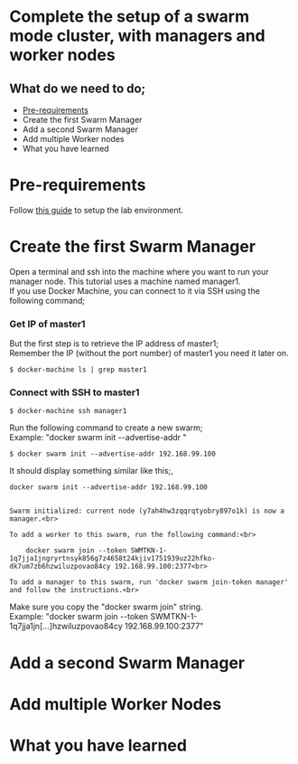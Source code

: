 # Complete the setup of a swarm mode cluster, with managers and worker nodes

## What do we need to do;
- [Pre-requirements](#prereqs)
- Create the first Swarm Manager
- Add a second Swarm Manager
- Add multiple Worker nodes
- What you have learned

# Pre-requirements
Follow [this guide](../pre-requirements.md) to setup the lab environment.

# Create the first Swarm Manager
Open a terminal and ssh into the machine where you want to run your manager node. This tutorial uses a machine named manager1.<br>
If you use Docker Machine, you can connect to it via SSH using the following command;

### Get IP of master1
But the first step is to retrieve the IP address of master1;<br>
Remember the IP (without the port number) of master1 you need it later on.<br>
```
$ docker-machine ls | grep master1
```

### Connect with SSH to master1<br>
```
$ docker-machine ssh manager1
```


Run the following command to create a new swarm;<br>
Example: "docker swarm init --advertise-addr <MANAGER1-IP>"<br>
```
$ docker swarm init --advertise-addr 192.168.99.100
```

It should display something similar like this;,<br>
```
docker swarm init --advertise-addr 192.168.99.100


Swarm initialized: current node (y7ah4hw3zqqrqtyobry897o1k) is now a manager.<br>

To add a worker to this swarm, run the following command:<br>

    docker swarm join --token SWMTKN-1-1q7jja1jngryrtnsyk856g7z4658t24kjiv1751939uz22hfko-dk7um7zb6hzwiluzpovao84cy 192.168.99.100:2377<br>

To add a manager to this swarm, run 'docker swarm join-token manager' and follow the instructions.<br>
```

Make sure you copy the "docker swarm join" string.<br>
Example: "docker swarm join --token SWMTKN-1-1q7jja1jn[...]hzwiluzpovao84cy 192.168.99.100:2377"

# Add a second Swarm Manager



# Add multiple Worker Nodes


# What you have learned
